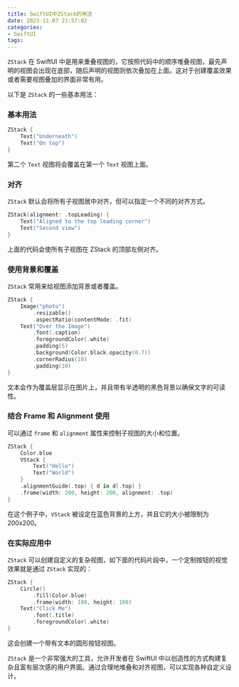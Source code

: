 ```yaml
---
title: SwiftUI中ZStack的用法
date: 2023-11-07 21:57:02
categories:
- SwiftUI
tags:
---
```

`ZStack` 在 SwiftUI 中是用来重叠视图的，它按照代码中的顺序堆叠视图，最先声明的视图会出现在底部，随后声明的视图则依次叠加在上面。这对于创建覆盖效果或者需要视图叠加的界面非常有用。

以下是 `ZStack` 的一些基本用法：

### 基本用法

```swift
ZStack {
    Text("Underneath")
    Text("On top")
}
```

第二个 `Text` 视图将会覆盖在第一个 `Text` 视图上面。

### 对齐

`ZStack` 默认会将所有子视图居中对齐，但可以指定一个不同的对齐方式。

```swift
ZStack(alignment: .topLeading) {
    Text("Aligned to the top leading corner")
    Text("Second view")
}
```

上面的代码会使所有子视图在 ZStack 的顶部左侧对齐。

### 使用背景和覆盖

`ZStack` 常用来给视图添加背景或者覆盖。

```swift
ZStack {
    Image("photo")
        .resizable()
        .aspectRatio(contentMode: .fit)
    Text("Over the Image")
        .font(.caption)
        .foregroundColor(.white)
        .padding(5)
        .background(Color.black.opacity(0.7))
        .cornerRadius(10)
        .padding(10)
}
```

文本会作为覆盖层显示在图片上，并且带有半透明的黑色背景以确保文字的可读性。

### 结合 Frame 和 Alignment 使用

可以通过 `frame` 和 `alignment` 属性来控制子视图的大小和位置。

```swift
ZStack {
    Color.blue
    VStack {
        Text("Hello")
        Text("World")
    }
    .alignmentGuide(.top) { d in d[.top] }
    .frame(width: 200, height: 200, alignment: .top)
}
```

在这个例子中，`VStack` 被设定在蓝色背景的上方，并且它的大小被限制为 200x200。

### 在实际应用中

`ZStack` 可以创建自定义的复杂视图，如下面的代码片段中，一个定制按钮的视觉效果就是通过 `ZStack` 实现的：

```swift
ZStack {
    Circle()
        .fill(Color.blue)
        .frame(width: 100, height: 100)
    Text("Click Me")
        .font(.title)
        .foregroundColor(.white)
}
```

这会创建一个带有文本的圆形按钮视图。

`ZStack` 是一个非常强大的工具，允许开发者在 SwiftUI 中以创造性的方式构建复杂且富有层次感的用户界面。通过合理地堆叠和对齐视图，可以实现各种自定义设计。